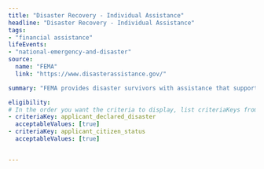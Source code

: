 ```yaml
---
title: "Disaster Recovery - Individual Assistance"
headline: "Disaster Recovery - Individual Assistance"
tags: 
- "financial assistance"
lifeEvents: 
- "national-emergency-and-disaster"
source:
  name: "FEMA"
  link: "https://www.disasterassistance.gov/"

summary: "FEMA provides disaster survivors with assistance that supports your disaster recovery efforts."

eligibility:
# In the order you want the criteria to display, list criteriaKeys from the csv here, each followed by a comma-separated list of which values indicate eligibility for that criteria. Wrap individual values in quotes if they have inner commas.
- criteriaKey: applicant_declared_disaster
  acceptableValues: [true]
- criteriaKey: applicant_citizen_status
  acceptableValues: [true]


---
```

